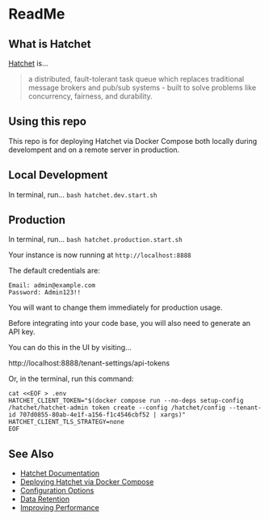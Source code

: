 # ReadMe

## What is Hatchet

[Hatchet](https://hatchet.run) is...

> a distributed, fault-tolerant task queue which replaces traditional message brokers and pub/sub systems - built to solve problems like concurrency, fairness, and durability.

## Using this repo

This repo is for deploying Hatchet via Docker Compose both locally during develompent and on a remote server in production.

## Local Development

In terminal, run...
`bash hatchet.dev.start.sh`

## Production

In terminal, run...
`bash hatchet.production.start.sh`

Your instance is now running at `http://localhost:8888`

The default credentials are:

```
Email: admin@example.com
Password: Admin123!!
```

You will want to change them immediately for production usage.

Before integrating into your code base, you will also need to generate an API key.

You can do this in the UI by visiting...

http://localhost:8888/tenant-settings/api-tokens

Or, in the terminal, run this command:

```
cat <<EOF > .env
HATCHET_CLIENT_TOKEN="$(docker compose run --no-deps setup-config /hatchet/hatchet-admin token create --config /hatchet/config --tenant-id 707d0855-80ab-4e1f-a156-f1c4546cbf52 | xargs)"
HATCHET_CLIENT_TLS_STRATEGY=none
EOF
```

## See Also

- [Hatchet Documentation](https://docs.hatchet.run)
- [Deploying Hatchet via Docker Compose](https://docs.hatchet.run/self-hosting/docker-compose)
- [Configuration Options](https://docs.hatchet.run/self-hosting/configuration-options)
- [Data Retention](https://docs.hatchet.run/self-hosting/data-retention)
- [Improving Performance](https://docs.hatchet.run/self-hosting/improving-performance)
